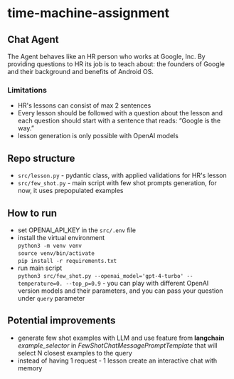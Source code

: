 # time-machine-assignment
## Chat Agent
The Agent behaves like an HR person who works at Google, Inc. By providing questions to HR its job is to teach about: the founders of Google and their background and benefits of Android OS.
### Limitations
- HR's lessons can consist of max 2 sentences
- Every lesson should be followed with a question about the lesson and each question should start with a sentence that reads: “Google is the way.”
- lesson generation is only possible with OpenAI models
## Repo structure
- `src/lesson.py` - pydantic class, with applied validations for HR's lesson
- `src/few_shot.py` - main script with few shot prompts generation, for now, it uses prepopulated examples 
## How to run
- set OPENAI_API_KEY in the `src/.env` file
- install the virtual environment<br>
`python3 -m venv venv`<br>
`source venv/bin/activate`<br>
`pip install -r requirements.txt`
- run main script<br>
`python3 src/few_shot.py --openai_model='gpt-4-turbo' --temperature=0. --top_p=0.9` - you can play with different OpenAI version models and their parameters, and you can pass your question under `query` parameter
## Potential improvements
- generate few shot examples with LLM and use feature from **langchain** *example_selector* in *FewShotChatMessagePromptTemplate* that will select N closest examples to the query
- instead of having 1 request - 1 lesson create an interactive chat with memory
